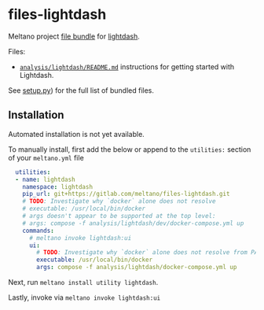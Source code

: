 # files-lightdash

Meltano project [file bundle](https://meltano.com/docs/command-line-interface.html#file-bundle) for [lightdash](https://www.lightdash.com/).

Files:
- [`analysis/lightdash/README.md`](./bundle/analysis/lightdash/README.md) instructions for getting started with Lightdash.

See [setup.py](./setup.py)) for the full list of bundled files.

## Installation

Automated installation is not yet available.

To manually install, first add the below or append to the `utilities:` section of your `meltano.yml` file

```yml
  utilities:
  - name: lightdash
    namespace: lightdash
    pip_url: git+https://gitlab.com/meltano/files-lightdash.git
    # TODO: Investigate why `docker` alone does not resolve
    # executable: /usr/local/bin/docker
    # args doesn't appear to be supported at the top level:
    # args: compose -f analysis/lightdash/dev/docker-compose.yml up
    commands:
      # meltano invoke lightdash:ui
      ui:
        # TODO: Investigate why `docker` alone does not resolve from PATH
        executable: /usr/local/bin/docker
        args: compose -f analysis/lightdash/docker-compose.yml up
```

Next, run `meltano install utility lightdash`.

Lastly, invoke via `meltano invoke lightdash:ui`
